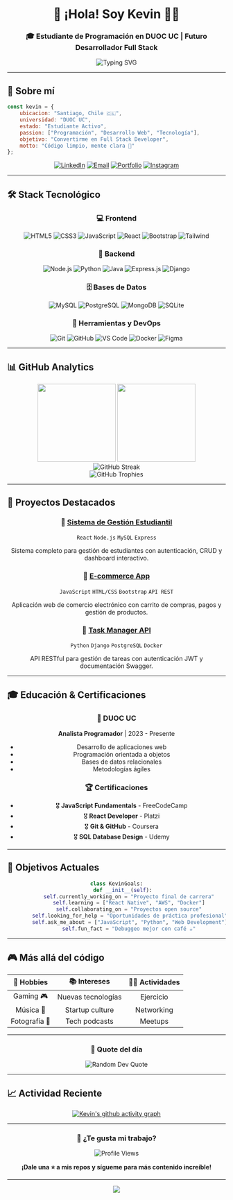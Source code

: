 <div align="center">
  
# 🚀 ¡Hola! Soy Kevin 👨‍💻

### 🎓 Estudiante de Programación en DUOC UC | Futuro Desarrollador Full Stack

<img src="https://readme-typing-svg.herokuapp.com?font=Fira+Code&size=22&duration=3000&pause=1000&color=00D4FF&center=true&vCenter=true&width=600&lines=Estudiante+en+DUOC+UC;Apasionado+por+la+Programaci%C3%B3n;Desarrollador+Full+Stack+en+formaci%C3%B3n;Siempre+aprendiendo+algo+nuevo!" alt="Typing SVG" />

</div>

---

## 🌟 Sobre mí

```javascript
const kevin = {
    ubicacion: "Santiago, Chile 🇨🇱",
    universidad: "DUOC UC",
    estado: "Estudiante Activo",
    passion: ["Programación", "Desarrollo Web", "Tecnología"],
    objetivo: "Convertirme en Full Stack Developer",
    motto: "Código limpio, mente clara 🧠"
};
```

<div align="center">
  
[![LinkedIn](https://img.shields.io/badge/LinkedIn-0077B5?style=for-the-badge&logo=linkedin&logoColor=white)](https://linkedin.com/in/Masterk2123)
[![Email](https://img.shields.io/badge/Email-D14836?style=for-the-badge&logo=gmail&logoColor=white)](mailto:kevin@ejemplo.com)
[![Portfolio](https://img.shields.io/badge/Portfolio-FF5722?style=for-the-badge&logo=google-chrome&logoColor=white)](https://tu-portfolio.com)
[![Instagram](https://img.shields.io/badge/Instagram-E4405F?style=for-the-badge&logo=instagram&logoColor=white)](https://instagram.com/tu_usuario)

</div>

---

## 🛠️ Stack Tecnológico

<div align="center">

### 💻 Frontend
![HTML5](https://img.shields.io/badge/HTML5-E34F26?style=for-the-badge&logo=html5&logoColor=white)
![CSS3](https://img.shields.io/badge/CSS3-1572B6?style=for-the-badge&logo=css3&logoColor=white)
![JavaScript](https://img.shields.io/badge/JavaScript-F7DF1E?style=for-the-badge&logo=javascript&logoColor=black)
![React](https://img.shields.io/badge/React-20232A?style=for-the-badge&logo=react&logoColor=61DAFB)
![Bootstrap](https://img.shields.io/badge/Bootstrap-7952B3?style=for-the-badge&logo=bootstrap&logoColor=white)
![Tailwind](https://img.shields.io/badge/Tailwind_CSS-38B2AC?style=for-the-badge&logo=tailwind-css&logoColor=white)

### 🔧 Backend
![Node.js](https://img.shields.io/badge/Node.js-339933?style=for-the-badge&logo=node.js&logoColor=white)
![Python](https://img.shields.io/badge/Python-3776AB?style=for-the-badge&logo=python&logoColor=white)
![Java](https://img.shields.io/badge/Java-ED8B00?style=for-the-badge&logo=java&logoColor=white)
![Express.js](https://img.shields.io/badge/Express.js-000000?style=for-the-badge&logo=express&logoColor=white)
![Django](https://img.shields.io/badge/Django-092E20?style=for-the-badge&logo=django&logoColor=white)

### 🗄️ Bases de Datos
![MySQL](https://img.shields.io/badge/MySQL-4479A1?style=for-the-badge&logo=mysql&logoColor=white)
![PostgreSQL](https://img.shields.io/badge/PostgreSQL-316192?style=for-the-badge&logo=postgresql&logoColor=white)
![MongoDB](https://img.shields.io/badge/MongoDB-4EA94B?style=for-the-badge&logo=mongodb&logoColor=white)
![SQLite](https://img.shields.io/badge/SQLite-07405E?style=for-the-badge&logo=sqlite&logoColor=white)

### 🚀 Herramientas y DevOps
![Git](https://img.shields.io/badge/Git-F05032?style=for-the-badge&logo=git&logoColor=white)
![GitHub](https://img.shields.io/badge/GitHub-100000?style=for-the-badge&logo=github&logoColor=white)
![VS Code](https://img.shields.io/badge/VS_Code-0078D4?style=for-the-badge&logo=visual%20studio%20code&logoColor=white)
![Docker](https://img.shields.io/badge/Docker-2496ED?style=for-the-badge&logo=docker&logoColor=white)
![Figma](https://img.shields.io/badge/Figma-F24E1E?style=for-the-badge&logo=figma&logoColor=white)

</div>

---

## 📊 GitHub Analytics

<div align="center">
  <img height="180em" src="https://github-readme-stats.vercel.app/api?username=Masterk2123&show_icons=true&theme=tokyonight&include_all_commits=true&count_private=true&hide_border=true"/>
  <img height="180em" src="https://github-readme-stats.vercel.app/api/top-langs/?username=Masterk2123&layout=compact&langs_count=8&theme=tokyonight&hide_border=true"/>
</div>

<div align="center">
  <img src="https://github-readme-streak-stats.herokuapp.com/?user=Masterk2123&theme=tokyonight&hide_border=true" alt="GitHub Streak" />
</div>

<div align="center">
  <img src="https://github-profile-trophy.vercel.app/?username=Masterk2123&theme=tokyonight&no-frame=true&no-bg=true&margin-w=4&column=7" alt="GitHub Trophies" />
</div>

---

## 🎯 Proyectos Destacados

<div align="center">

### 🌟 [Sistema de Gestión Estudiantil](https://github.com/Masterk2123/proyecto1)
`React` `Node.js` `MySQL` `Express`

Sistema completo para gestión de estudiantes con autenticación, CRUD y dashboard interactivo.

### 🌟 [E-commerce App](https://github.com/Masterk2123/proyecto2) 
`JavaScript` `HTML/CSS` `Bootstrap` `API REST`

Aplicación web de comercio electrónico con carrito de compras, pagos y gestión de productos.

### 🌟 [Task Manager API](https://github.com/Masterk2123/proyecto3)
`Python` `Django` `PostgreSQL` `Docker`

API RESTful para gestión de tareas con autenticación JWT y documentación Swagger.

</div>

---

## 🎓 Educación & Certificaciones

<div align="center">

### 🏫 DUOC UC
**Analista Programador** | 2023 - Presente
- Desarrollo de aplicaciones web
- Programación orientada a objetos
- Bases de datos relacionales
- Metodologías ágiles

### 🏆 Certificaciones
- 🎖️ **JavaScript Fundamentals** - FreeCodeCamp
- 🎖️ **React Developer** - Platzi
- 🎖️ **Git & GitHub** - Coursera
- 🎖️ **SQL Database Design** - Udemy

</div>

---

## 🚀 Objetivos Actuales

<div align="center">

```python
class KevinGoals:
    def __init__(self):
        self.currently_working_on = "Proyecto final de carrera"
        self.learning = ["React Native", "AWS", "Docker"]
        self.collaborating_on = "Proyectos open source"
        self.looking_for_help = "Oportunidades de práctica profesional"
        self.ask_me_about = ["JavaScript", "Python", "Web Development"]
        self.fun_fact = "Debuggeo mejor con café ☕"
```

</div>

---

## 🎮 Más allá del código

<div align="center">

| 🎯 Hobbies | 📚 Intereses | 🏃‍♂️ Actividades |
|:----------:|:------------:|:---------------:|
| Gaming 🎮 | Nuevas tecnologías | Ejercicio |
| Música 🎵 | Startup culture | Networking |
| Fotografía 📸 | Tech podcasts | Meetups |

</div>

---

<div align="center">
  
### 💭 Quote del día
  
<img src="https://quotes-github-readme.vercel.app/api?type=horizontal&theme=tokyonight" alt="Random Dev Quote"/>

</div>

---

## 📈 Actividad Reciente

<div align="center">
  
[![Kevin's github activity graph](https://github-readme-activity-graph.vercel.app/graph?username=Masterk2123&theme=tokyo-night&hide_border=true)](https://github.com/Masterk2123)

</div>

---

<div align="center">
  
### 🌟 ¿Te gusta mi trabajo?

![Profile Views](https://komarev.com/ghpvc/?username=Masterk2123&color=blueviolet&style=for-the-badge&label=PROFILE+VIEWS)

**¡Dale una ⭐ a mis repos y sígueme para más contenido increíble!**

</div>

---

<div align="center">
  <img src="https://capsule-render.vercel.app/api?type=waving&color=gradient&height=100&section=footer&text=¡Gracias+por+visitar!&fontSize=16&fontAlignY=65&desc=Conectemos+y+construyamos+algo+increíble+juntos&descAlignY=51&descAlign=center"/>
</div>
